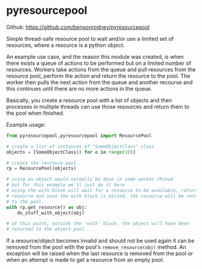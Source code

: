 # pyresourcepool

Github: https://github.com/bensonrodney/pyresourcepool

Simple thread-safe resource pool to wait and/or use a limited set of resources, where a resource is a python object.

An example use case, and the reason this module was created, is when there exists a queue of actions to be performed but on a limited number of resources. Workers take actions from the queue and pull resources from the resource pool, perform the action and return the resource to the pool. The worker then pulls the next action from the queue and another recourse and this continues until there are no more actions in the queue.

Basically, you create a resource pool with a list of objects and then processes in multiple threads can use those resources and return them to the pool when finished.

Example usage:
```python
from pyresourcepool.pyresourcepool import ResourcePool

# create a list of instances of "SomeObjectClass" class
objects = [SomeObjectClass() for o in range(10)]

# create the resrouce pool
rp = RecourcePool(objects)

# using an object would normally be done in some worker thread
# but for this example we'll just do it here
# Using the with block will wait for a resource to be available, return that
# resource and once the with block is exited, the resource will be returned
# to the pool.
with rp.get_resource() as obj:
    do_stuff_with_object(obj)

# at this point, outside the 'with' block, the object will have been
# returned to the object pool.
```

If a resource/object becomes invalid and should not be used again it can be removed from the pool with the pool's `remove_resource(obj)` method. An exception will be raised when the last resource is removed from the pool or when an attempt is made to get a resource from an empty pool.
